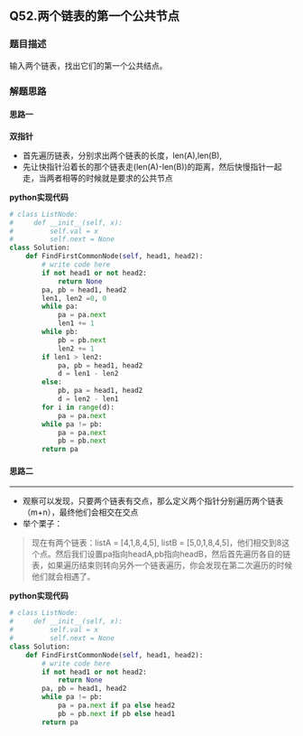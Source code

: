 ## Q52.两个链表的第一个公共节点
### 题目描述
输入两个链表，找出它们的第一个公共结点。
### 解题思路
#### 思路一
**双指针**
- 首先遍历链表，分别求出两个链表的长度，len(A),len(B),
- 先让快指针沿着长的那个链表走(len(A)-len(B))的距离，然后快慢指针一起走，当两者相等的时候就是要求的公共节点

**python实现代码**
```python
# class ListNode:
#     def __init__(self, x):
#         self.val = x
#         self.next = None
class Solution:
    def FindFirstCommonNode(self, head1, head2):
        # write code here
        if not head1 or not head2:
            return None
        pa, pb = head1, head2
        len1, len2 =0, 0 
        while pa:
            pa = pa.next
            len1 += 1
        while pb:
            pb = pb.next
            len2 += 1
        if len1 > len2:
            pa, pb = head1, head2
            d = len1 - len2
        else:
            pb, pa = head1, head2
            d = len2 - len1
        for i in range(d):
            pa = pa.next
        while pa != pb:
            pa = pa.next
            pb = pb.next
        return pa
```

#### 思路二
****
- 观察可以发现，只要两个链表有交点，那么定义两个指针分别遍历两个链表（m+n），最终他们会相交在交点
- 举个栗子：
> 现在有两个链表：listA = [4,1,8,4,5], listB = [5,0,1,8,4,5]，他们相交到8这个点。然后我们设置pa指向headA,pb指向headB，然后首先遍历各自的链表，如果遍历结束则转向另外一个链表遍历，你会发现在第二次遍历的时候他们就会相遇了。


**python实现代码**
```python
# class ListNode:
#     def __init__(self, x):
#         self.val = x
#         self.next = None
class Solution:
    def FindFirstCommonNode(self, head1, head2):
        # write code here
        if not head1 or not head2:
            return None
        pa, pb = head1, head2
        while pa != pb:
            pa = pa.next if pa else head2
            pb = pb.next if pb else head1
        return pa
```